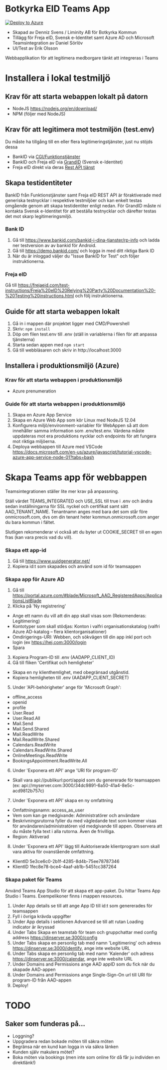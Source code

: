 Botkyrka EID Teams App
======================
[![Deploy to Azure](https://aka.ms/deploytoazurebutton)](https://portal.azure.com/#create/Microsoft.Template/uri/https%3A%2F%2Fraw.githubusercontent.com%2FDennizSvens%2Fteams-app-eid%2Fmaster%2Fazuredeploy.json)

* Skapad av Denniz Svens / Liminity AB för Botkyrka Kommun
* Tillägg för Freja eID, Svensk e-Identitet samt Azure AD och Microsoft Teamsintegration av Daniel Sörlöv
* UI/Test av Erik Olsson

Webbapplikation för att legitimera medborgare tänkt att integreras i Teams

# Installera i lokal testmiljö

## Krav för att starta webappen lokalt på datorn

- NodeJS https://nodejs.org/en/download/
- NPM (följer med NodeJS)

## Krav för att legitimera mot testmiljön (test.env)

Du måste ha tillgång till en eller flera legitimeringstjänster, just nu stöjds dessa

* BankID via [CGI/Funktionstjänster](https://doc.funktionstjanster.se/#Utgivare/BankID/)
* BankID och Freja eID via [GrandID](https://e-identitet.se/auth/integrationsmetoder/grandid-api/) (Svensk e-Identitet)
* Freja eID direkt via deras [Rest API tjänst](https://org.frejaeid.com/for-utvecklare/)

## Skapa testidentiteter

BankID från Funktionstjänster samt Freja eID REST API är föraktiverade med generiska testnycklar i respektive testmiljöer och kan enkelt testas omgående genom att skapa testidentiter enligt nedan. För GrandID måste ni kontakta Svensk e-Identitet för att beställa testnycklar och därefter testas det mot skarp legitimeringsmiljö.

### Bank ID
1. Gå till https://www.bankid.com/bankid-i-dina-tjanster/rp-info och ladda ner testversion av av bankid för Android.
2. Gå till https://demo.bankid.com/ och logga in med ditt riktiga Bank ID
3. När du är inloggad väljer du "Issue BankID for Test" och följer instruktionerna.

### Freja eID
Gå till https://frejaeid.com/test-instructions/Freja%20eID%20Relying%20Party%20Documentation%20-%20Testing%20instructions.html och följ instruktionerna.

## Guide för att starta webappen lokalt

1. Gå in i mappen där projektet ligger med CMD/Powershell
2. Skriv: `npm install`
3. Döp om filen test.env till .env (ställ in variablerna i filen för att anpassa tjänsterna)
5. Starta sedan appen med `npm start`
6. Gå till webbläsaren och skriv in http://localhost:3000

## Installera i produktionsmiljö (Azure)

### Krav för att starta webappen i produktionsmiljö

- Azure prenumeration

### Guide för att starta webappen i produktionsmiljö

1. Skapa en Azure App Service
2. Skapa en Azure Web App som kör Linux med NodeJS 12.04
3. Konfigurera miljö/environment-variabler för WebAppen så att dom innehåller samma information som .env/test.env. Värdena måste uppdateras mot era produktions nycklar och endpoints för att fungera mot riktiga miljöerna.
4. Deploya webbappen till Azure med VSCode https://docs.microsoft.com/en-us/azure/javascript/tutorial-vscode-azure-app-service-node-01?tabs=bash

# Skapa Teams app för webbappen

Teamsintegrationen ställer lite mer krav på anpassning.

Ställ värdet TEAMS_INTEGRATED och USE_SSL till true i .env och ändra sedan inställningarna för SSL nyckel och certifikat samt sätt AAD_TENANT_NAME. Tenantnamn anges med bara det som står före onmicrosoft.com, dvs om din tenant heter kommun.onmicrosoft.com anger du bara kommun i fältet.

Slutligen rekomenderar vi också att du byter ut COOKIE_SECRET till en egen fras (kan vara precis vad du vill).

### Skapa ett app-id
1. Gå till https://www.uuidgenerator.net/
2. Kopiera id:t som skapades och använd som id för teamsappen

### Skapa app för Azure AD
1. Gå till https://portal.azure.com/#blade/Microsoft_AAD_RegisteredApps/ApplicationsListBlade
2. Klicka på 'Ny registrering'
* Ange ett namn du vill att din app skall visas som (Rekomenderas: Legitimering)
* Kontotyper som skall stödjas: Konton i valfri organisationskatalog (valfri Azure AD-katalog – flera klientorganisationer)
* Omdirigerings-URI: Webben, och sökvägen till din app inkl port och login (ex https://hej.com:3000/login
* Spara
3. Kopiera Program-ID till .env (AADAPP_CLIENT_ID)
4. Gå till fliken 'Certifikat och hemligheter'
* Skapa en ny klienthemlighet, med obegränsad utgånstid.
* Kopiera hemligheten till .env (AADAPP_CLIENT_SECRET)
5. Under 'API-behörigheter' ange för 'Microsoft Graph':
* offline_access
* openid
* profile
* User.Read
* User.Read.All
* Mail.Send
* Mail.Send.Shared
* Mail.ReadWrite
* Mail.ReadWrite.Shared
* Calendars.ReadWrite
* Calendars.ReadWrite.Shared
* OnlineMeetings.ReadWrite
* BookingsAppointment.ReadWrite.All
6. Under 'Exponera ett API' ange 'URI för program-ID'
* Skall vara api://publikurl:port/appid som du genererade för teamsappen (ex: api://myserver.com:3000/34dc9891-6a50-41a4-8e5c-acd9812b757c)
7. Under 'Exponera ett API' skapa en ny omfattning
* Omfattningsnamn: access_as_user
* Vem som kan ge medgivande: Administratörer och användare
* Beskrivningsrutorna fyller du med vägledande text som kommer visas för användaren/administratören vid medgivande till appen. Observera att du måste fylla text i alla rutorna. Även de frivilliga.
* Region: Aktiverad
8. Under 'Exponera ett API' lägg till Auktoriserade klientprogram som skall vara aktiva för ovanstående omfattning.
* KlientID 5e3ce6c0-2b1f-4285-8d4b-75ee78787346
* KlientID 1fec8e78-bce4-4aaf-ab1b-5451cc387264

### Skapa paket för Teams
Använd Teams App Studio för att skapa ett app-paket. Du hittar Teams App Studio i Teams. Exempelikoner finns i mappen resources. 

1. Under App details se till att ange App ID till id:t som genererades för teamsappen
2. Fyll i övriga krävda uppgifter
3. Under App details i sektionen Advanced se till att rutan Loading indicator är ikryssad
4. Under Tabs Skapa en teamstab för team och gruppchattar med config address https://dinserver.se:3000/config
5. Under Tabs skapa en personlig tab med namn 'Legitimering' och adress https://dinserver.se:3000/identify, ange inte website URL
5. Under Tabs skapa en personlig tab med namn 'Kalender' och adress https://dinserver.se:3000/calendar, ange inte website URL
6. Under Domains and Permissions ange AAD appID som du fick när du skapade AAD-appen
7. Under Domains and Permissions ange Single-Sign-On url till URI för program-ID från AAD-appen
8. Deploy!

# TODO

## Saker som funderas på...
- Loggning?
- Uppgradera redan bokade möten till säkra möten
- Begränsa när en kund kan logga in via säkra länken
- Kunden själv makulera mötet?
- Boka möten via bookings (men inte som online för då får ju individen en direktlänk!)



